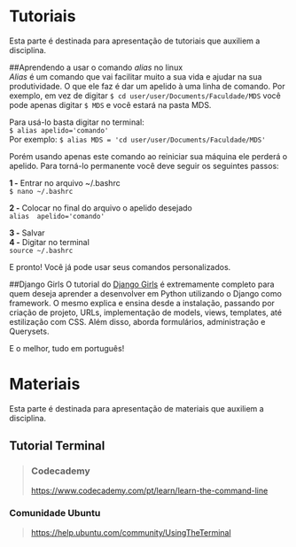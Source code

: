 # Tutoriais
Esta parte é destinada para apresentação de tutoriais que auxiliem a disciplina.

##Aprendendo a usar o comando _alias_ no linux  
_Alias_ é um comando que vai facilitar muito a sua vida e ajudar na sua produtividade. O que ele faz é dar um apelido à uma linha de comando. Por exemplo, em vez de digitar ``$ cd user/user/Documents/Faculdade/MDS`` você pode apenas digitar ``$ MDS`` e você estará na pasta MDS.  

Para usá-lo basta digitar no terminal:  
``$ alias apelido='comando'``  
Por exemplo:
``$ alias MDS = 'cd user/user/Documents/Faculdade/MDS'``  

Porém usando apenas este comando ao reiniciar sua máquina ele perderá o apelido. Para torná-lo permanente você deve seguir os seguintes passos:  

**1 -** Entrar no arquivo ~/.bashrc  
``$ nano ~/.bashrc``  

**2 -** Colocar no final do arquivo o apelido desejado  
``alias  apelido='comando'``  

**3 -** Salvar  
**4 -** Digitar no terminal   
``source ~/.bashrc``

E pronto! Você já pode usar seus comandos personalizados.

##Django Girls
O tutorial do [Django Girls](https://tutorial.djangogirls.org/pt/) é extremamente completo para quem deseja aprender a desenvolver em Python utilizando o Django como framework. O mesmo explica e ensina desde a instalação, passando por criação de projeto, URLs, implementação de models, views, templates, até estilização com CSS. Além disso, aborda formulários, administração e Querysets.

E o melhor, tudo em português!

# Materiais
Esta parte é destinada para apresentação de materiais que auxiliem a disciplina.
## Tutorial Terminal 
> ### Codecademy 
> https://www.codecademy.com/pt/learn/learn-the-command-line
### Comunidade Ubuntu
> https://help.ubuntu.com/community/UsingTheTerminal

